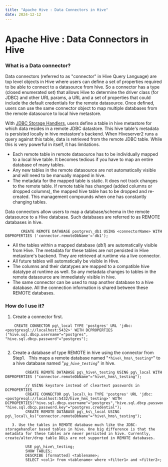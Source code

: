 ```yaml
---
title: "Apache Hive : Data Connectors in Hive"
date: 2024-12-12
---
```










# Apache Hive : Data Connectors in Hive






### What is a Data connector?

Data connectors (referred to as "connector" in Hive Query Language) are top level objects in Hive where users can define a set of properties required to be able to connect to a datasource from hive. So a connector has a type (closed enumerated set) that allows Hive to determine the driver class (for JDBC) and other URL params, a URL and a set of properties that could include the default credentials for the remote datasource. Once defined, users can use the same connector object to map multiple databases from the remote datasource to local hive metastore.

  


With [JDBC Storage Handlers](https://cwiki.apache.org/confluence/display/Hive/JDBC+Storage+Handler), users define a table in hive metastore for which data resides in a remote JDBC datastore. This hive table's metadata is persisted locally in hive metastore's backend. When Hiveserver2 runs a query against this table, data is retrieved from the remote JDBC table. While this is very powerful in itself, it has limitations.

* Each remote table in remote datasource has to be individually mapped to a local hive table. It becomes tedious if you have to map an entire database of many tables.
* Any new tables in the remote datasource are not automatically visible and will need to be manually mapped in hive.
* The metadata for the mapped table is static. It does not track changes to the remote table. If remote table has changed (added columns or dropped columns), the mapped hive table has to be dropped and re-created. This management compounds when one has constantly changing tables.

  


Data connectors allow users to map a database/schema in the remote datasource to a Hive database. Such databases are referred to as REMOTE databases in hive.


```
       CREATE REMOTE DATABASE postgres\_db1 USING <connectorName> WITH DBPROPERTIES ('connector.remoteDbName'='db1');
```
* All the tables within a mapped database (*db1*) are automatically visible from Hive. The metadata for these tables are not persisted in Hive metastore's backend. They are retrieved at runtime via a live connector.
* All future tables will automatically be visible in Hive.
* The columns and their datatypes are mapped to a compatible hive datatype at runtime as well. So any metadata changes to tables in the remote datasource are immediately visible in hive.
* The same connector can be used to map another database to a hive database. All the connection information is shared between these REMOTE databases.

### How do I use it?

1. Create a connector first.
```
    CREATE CONNECTOR pg\_local TYPE 'postgres' URL 'jdbc:<postgresql://localhost:5432>' WITH DCPROPERTIES ("hive.sql.dbcp.username"="postgres", "hive.sql.dbcp.password"="postgres");  
  

```
2. Create a database of type REMOTE in hive using the connector from Step1.   This maps a remote database named "`*hive\_hms\_testing*`" to a hive database named "*`pg_hive_testing`*" in hive.


```
         CREATE REMOTE DATABASE pg\_hive\_testing USING pg\_local WITH DBPROPERTIES ("connector.remoteDbName"="hive\_hms\_testing");  
  
         // USING keystore instead of cleartext passwords in DCPROPERTIES  
         CREATE CONNECTOR pg\_local\_ks TYPE 'postgres' URL 'jdbc:<postgresql://localhost:5432/hive_hms_testing>' WITH DCPROPERTIES("hive.sql.dbcp.username"="postgres","hive.sql.dbcp.password.keystore"="jceks://app/local/hive/secrets.jceks" "hive.sql.dbcp.password.key"="postgres.credential");  
         CREATE REMOTE DATABASE pg\_ks\_local USING pg\_local\_ks("connector.remoteDbName"="hive\_hms\_testing");  
     
   3. Use the tables in REMOTE database much like the JDBC-storagehandler based tables in hive. One big difference is that the metadata for these tables are never persisted in hive. Currently, create/alter/drop table DDLs are not supported in REMOTE databases.   
  
         USE pg\_hive\_testing;  
         SHOW TABLES;  
         DESCRIBE [formatted] <tablename>;  
         SELECT <col1> from <tablename> where <filter1> and <filter2>;
```


 

 

